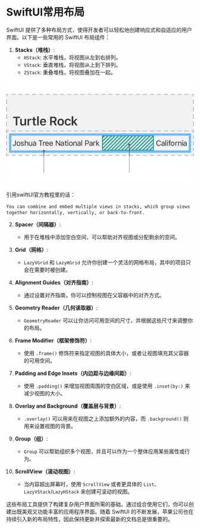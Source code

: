 # SwiftUI常用布局
SwiftUI 提供了多种布局方式，使得开发者可以轻松地创建响应式和自适应的用户界面。以下是一些常用的 SwiftUI 布局组件：

1. **Stacks（堆栈）**:
   - `HStack`: 水平堆栈，将视图从左到右排列。
   - `VStack`: 垂直堆栈，将视图从上到下排列。
   - `ZStack`: 重叠堆栈，将视图叠加在一起。

<img src="./images/stack.png" />

引用swiftUI官方教程里的话：
```
You can combine and embed multiple views in stacks, which group views together horizontally, vertically, or back-to-front.
```

2. **Spacer（间隔器）**:
   - 用于在堆栈中添加空白空间，可以帮助对齐视图或分配剩余的空间。

3. **Grid（网格）**:
   - `LazyVGrid` 和 `LazyHGrid` 允许你创建一个灵活的网格布局，其中的项目只会在需要时被创建。

4. **Alignment Guides（对齐指南）**:
   - 通过设置对齐指南，你可以控制视图在父容器中的对齐方式。

5. **Geometry Reader（几何读取器）**:
   - `GeometryReader` 可以让你访问可用空间的尺寸，并根据这些尺寸来调整你的布局。

6. **Frame Modifier（框架修饰符）**:
   - 使用 `.frame()` 修饰符来指定视图的具体大小，或者让视图填充其父容器的可用空间。

7. **Padding and Edge Insets（内边距与边缘间距）**:
   - 使用 `.padding()` 来增加视图周围的空白区域，或是使用 `.inset(by:)` 来减少视图的大小。

8. **Overlay and Background（覆盖层与背景）**:
   - `.overlay()` 可以用来在视图之上添加额外的内容，而 `.background()` 则用来设置视图的背景。

9. **Group（组）**:
   - `Group` 可以帮助组织多个视图，并且可以作为一个整体应用某些属性或行为。

10. **ScrollView（滚动视图）**:
    - 当内容超出屏幕时，使用 `ScrollView` 或者更具体的 `List`、`LazyVStack`/`LazyHStack` 来创建可滚动的视图。

这些布局工具提供了构建复杂用户界面所需的基础。通过组合使用它们，你可以创建出既美观又功能丰富的应用程序界面。随着 SwiftUI 的不断发展，苹果公司也在持续引入新的布局特性，因此保持更新并探索最新的文档总是很重要的。